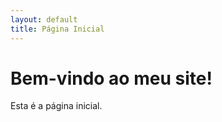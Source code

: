 ```yaml
---
layout: default
title: Página Inicial
---
```

<h1>Bem-vindo ao meu site!</h1>
<p>Esta é a página inicial.</p>

